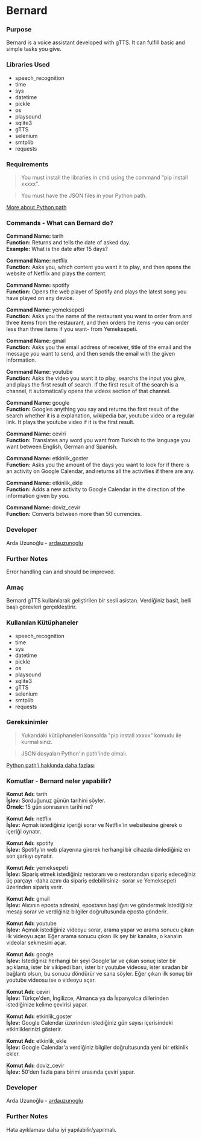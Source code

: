 # Bernard


### Purpose 

Bernard is a voice assistant developed with gTTS. It can fulfill basic and simple tasks you give.

### Libraries Used

- speech_recognition
- time
- sys
- datetime
- pickle 
- os
- playsound
- sqlite3
- gTTS
- selenium
- smtplib
- requests

### Requirements

> You must install the libraries in cmd using the command "pip install xxxxx".

> You must have the JSON files in your Python path.

[More about Python path](https://www.youtube.com/watch?v=Y2q_b4ugPWk)

### Commands - What can Bernard do?

**Command Name:** tarih <br>
**Function:** Returns and tells the date of asked day. <br>
**Example:** What is the date after 15 days? <br>

**Command Name:** netflix <br>
**Function:** Asks you, which content you want it to play, and then opens the website of Netflix and plays the content. <br>

**Command Name:** spotify <br>
**Function:** Opens the web player of Spotify and plays the latest song you have played on any device. <br>

**Command Name:** yemeksepeti <br>
**Function:** Asks you the name of the restaurant you want to order from and three items from the restaurant, and then orders the items -you can order less than three items if you want- from Yemeksepeti. <br>

**Command Name:** gmail <br>
**Function:** Asks you the email address of receiver, title of the email and the message you want to send, and then sends the email with the given information. <br>

**Command Name:** youtube <br>
**Function:** Asks the video you want it to play, searchs the input you give, and plays the first result of search. If the first result of the search is a channel, it automatically opens the videos section of that channel. <br>

**Command Name:** google <br>
**Function:** Googles anything you say and returns the first result of the search whether it is a explanation, wikipedia bar, youtube video or a regular link. It plays the youtube video if it is the first result. <br>

**Command Name:** ceviri <br>
**Function:** Translates any word you want from Turkish to the language you want between English, German and Spanish. <br>

**Command Name:** etkinlik_goster <br>
**Function:** Asks you the amount of the days you want to look for if there is an activity on Google Calendar, and returns all the activities if there are any. <br>

**Command Name:** etkinlik_ekle <br>
**Function:** Adds a new activity to Google Calendar in the direction of the information given by you. <br>

**Command Name:** doviz_cevir <br>
**Function:** Converts between more than 50 currencies. <br>

### Developer 

Arda Uzunoğlu - [ardauzunoglu](https://github.com/ardauzunoglu)

### Further Notes

Error handling can and should be improved.

### Amaç 

Bernard gTTS kullanılarak geliştirilen bir sesli asistan. Verdiğiniz basit, belli başlı görevleri gerçekleştirir.

### Kullanılan Kütüphaneler

- speech_recognition
- time
- sys
- datetime
- pickle 
- os
- playsound
- sqlite3
- gTTS
- selenium
- smtplib
- requests

### Gereksinimler

> Yukarıdaki kütüphaneleri konsolda "pip install xxxxx" komudu ile kurmalısınız.

> JSON dosyaları Python'ın path'inde olmalı.

[Python path'i hakkında daha fazlası](https://www.youtube.com/watch?v=Y2q_b4ugPWk)

### Komutlar - Bernard neler yapabilir?

**Komut Adı:** tarih <br>
**İşlev:** Sorduğunuz günün tarihini söyler. <br>
**Örnek:** 15 gün sonrasının tarihi ne? <br>

**Komut Adı:** netflix <br>
**İşlev:** Açmak istediğiniz içeriği sorar ve Netflix'in websitesine girerek o içeriği oynatır. <br>

**Komut Adı:** spotify <br>
**İşlev:** Spotify'ın web playerına girerek herhangi bir cihazda dinlediğiniz en son şarkıyı oynatır. <br>

**Komut Adı:** yemeksepeti <br>
**İşlev:** Sipariş etmek istediğiniz restoranı ve o restorandan sipariş edeceğiniz üç parçayı -daha azını da sipariş edebilirsiniz- sorar ve Yemeksepeti üzerinden sipariş verir. <br>

**Komut Adı:** gmail <br>
**İşlev:** Alıcının eposta adresini, epostanın başlığını ve göndermek istediğiniz mesajı sorar ve verdiğiniz bilgiler doğrultusunda eposta gönderir. <br>

**Komut Adı:** youtube <br>
**İşlev:** Açmak istediğiniz videoyu sorar, arama yapar ve arama sonucu çıkan ilk videoyu açar. Eğer arama sonucu çıkan ilk şey bir kanalsa, o kanalın videolar sekmesini açar. <br>

**Komut Adı:** google <br>
**İşlev:** İstediğiniz herhangi bir şeyi Google'lar ve çıkan sonuç ister bir açıklama, ister bir vikipedi barı, ister bir youtube videosu, ister sıradan bir bağlantı olsun, bu sonucu döndürür ve sana söyler. Eğer çıkan ilk sonuç bir youtube videosu ise o videoyu açar. <br>

**Komut Adı:** ceviri <br>
**İşlev:** Türkçe'den, İngilizce, Almanca ya da İspanyolca dillerinden istediğinize kelime çevirisi yapar. <br>

**Komut Adı:** etkinlik_goster <br>
**İşlev:** Google Calendar üzerinden istediğiniz gün sayısı içerisindeki etkinliklerinizi gösterir. <br>

**Komut Adı:** etkinlik_ekle <br>
**İşlev:** Google Calendar'a verdiğiniz bilgiler doğrultusunda yeni bir etkinlik ekler. <br>

**Komut Adı:** doviz_cevir <br>
**İşlev:** 50'den fazla para birimi arasında çeviri yapar. <br>

### Developer 

Arda Uzunoğlu - [ardauzunoglu](https://github.com/ardauzunoglu)

### Further Notes

Hata ayıklaması daha iyi yapılabilir/yapılmalı.
